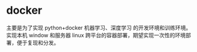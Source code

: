 # docker

主要是为了实现 python+docker 机器学习、深度学习 的开发环境和训练环境。实现本机 window 和服务器 linux 跨平台的容器部署，期望实现一次性的环境部署，便于复现和分发。

##
